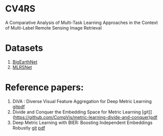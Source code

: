 # CV4RS
A Comparative Analysis of Multi-Task Learning Approaches in the Context of Multi-Label Remote Sensing Image Retrieval

# Datasets
1. [BigEarthNet](http://bigearth.net) 
2. [MLRSNet](https://github.com/cugbrs/MLRSNet)  

# Reference papers:
1. DiVA : Diverse Visual Feature Aggregation for Deep Metric Learning [git](https://github.com/Confusezius/ECCV2020_DiVA_MultiFeature_DML)[pdf](https://arxiv.org/abs/2004.13458)
2. Divide and Conquer the Embedding Space for Metric Learning [git]](https://github.com/CompVis/metric-learning-divide-and-conquer)[pdf](http://openaccess.thecvf.com/content_CVPR_2019/papers/Sanakoyeu_Divide_and_Conquer_the_Embedding_Space_for_Metric_Learning_CVPR_2019_paper.pdf)
3. Deep Metric Learning with BIER: Boosting Independent Embeddings Robustly [git](https://github.com/mop/bier) [pdf](https://arxiv.org/abs/1801.04815)

